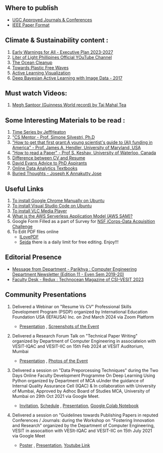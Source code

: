 ## Where to publish
* [UGC Approved Journals & Conferences](https://docs.google.com/document/d/1soWFIrzlJ64y6tLyBYGB2li8_xF0MRR2VMB6WwrwsWw/edit?usp=sharing)
* [IEEE Paper Format](https://www.coep.org.in/page_assets/491/IEEE_Template_4.pdf)

## Climate & Sustainability content :
1. [Early Warnings for All - Executive Plan 2023-2027](https://library.wmo.int/viewer/58209/download?file=Executive_Action_Plan_en.pdf&type=pdf&navigator=1)
2. [Liter of Light Phillipines Official YOuTube Channel](https://www.youtube.com/@literoflightofficial)
3. [The Ocean Cleanup](https://theoceancleanup.com/rivers/)
4. [Towards Plastic Free Waves](https://www.norad.no/en/front/about-norad/news/2024/towards-plastic-free-waves/)
5. [Active Learning Visualization](https://patel-zeel.github.io/active-learning-visualization/)
6. [Deep Bayesian Active Learning with Image Data - 2017](https://arxiv.org/pdf/1703.02910)

## Must watch Videos:
1. [Megh Santoor (Guinness World record) by Taj Mahal Tea](https://www.youtube.com/watch?v=oZoBuDsb7vA)

## Some Interesting Materials to be read :
1. [Time Series by JeffHeaton](https://colab.research.google.com/github/jeffheaton/app_deep_learning/blob/main/t81_558_class_10_2_lstm.ipynb)
2. ["CS Mentor - Prof. Simone Silvestri, Ph.D ](https://www.youtube.com/watch?v=rEuz_gEZawU&list=PLyJx5RLA-SrH8duKG1ej0HmNL990X1zbw&index=4)
3. ["How to get that first grant:A young scientist's guide to (AI) funding in America" - Prof. James A. Hendler, University of Maryland, USA](https://www.cs.rpi.edu/~hendler/funding-talk/sld001.htm)
4. ["How to read a Paper" - Prof S. Keshav, University of Waterloo, Canada](http://ccr.sigcomm.org/online/files/p83-keshavA.pdf)
5. [Difference between CV and Resume](https://zety.com/blog/cv-vs-resume-difference)
6. [David Evans Advice to PhD Aspirants](https://www.cs.virginia.edu/~evans/advice/)
7. [Online Data Analytics Textbooks](https://github.com/xinwf/Study-Materials)
8. [Buried Thoughts - Joseph K Annakutty Jose](https://dcbookstore.com/books/buried-thoughts-one-life-many-stories)
   
## Useful Links
1. [To install Google Chrome Manually on Ubuntu](https://itsfoss.com/install-chrome-ubuntu/)
2. [To install Visual Studio Code on Ubuntu](https://www.golinuxcloud.com/install-visual-studio-code-ubuntu-22/#2_Using_the_deb_Package_to_Install_Visual_Studio_Code)
3. [To install VLC Media Player](https://linuxhint.com/install-vlc-media-player-ubuntu22-04/)
4. [What is the AWS Serverless Application Model (AWS SAM)?](https://docs.aws.amazon.com/serverless-application-model/latest/developerguide/what-is-sam.html)
5. Google Form Filled as a part of Survey for [NSF iCorps-Data Acquisition Challenge](https://docs.google.com/forms/u/1/d/e/1FAIpQLSex4sYXlvfNxRGm_7g9FqEaPCC63BikpA8oTSOZZmy7Ybs4eQ/formResponse?pli=1&edit2=2_ABaOnud3z8WiW38nR-kFq7SkM-RhcZ58scGX_VXXyu4jBvOzAxiOyNioPSQUUTIInwVSrEA)
6. To Edit PDF files online
   - [ILovePDF](https://www.ilovepdf.com/)
   - [Sejda](https://www.sejda.com/pdf-editor) there is a daily limit for free editing. Enjoy!!!

## Editorial Presence
* [Message from Department - Parikhya : Computer Engineering Department Newsletter (Edition 11 - Even Sem 2019-20)](https://github.com/LifnaJos/useful_materials_links/blob/main/Parikhya_Ed-11_2019-20_Even_Sem.pdf)
* [Faculty Desk - Redux : Technocean Magazine of CSI-VESIT 2023](https://redux-magazines.vercel.app/redux2023.html)

## Community Presentations
1. Delivered a Webinar on "Resume Vs CV" Professional Skills Development Program (PSDP) organized by International Education Foundation USA (IEFAUSA) Inc. on 2nd March 2024 via Zoom Platform
   - [Presentation](https://github.com/LifnaJos/useful_materials_links/blob/main/Resume%20Vs%20CV.pdf) , [Screenshots of the Event](https://github.com/LifnaJos/useful_materials_links/blob/main/Screenshot%20from%202024-03-02%2009-52-29.pdf)

2. Delivered a Research Forum Talk on "Technical Paper Writing" organized by Department of Computer Engineering in associateion with VESIT-IQAC and VESIT-IIC on 15th Feb 2024 at VESIT Auditorium, Mumbai
   - [Presentation](https://github.com/LifnaJos/useful_materials_links/blob/main/Technical%20Paper%20Writing%20Research%20Forum%2015%20Feb%202024%20(Final).pdf) , [Photos of the Event](https://github.com/LifnaJos/useful_materials_links/blob/main/WhatsApp%20Image%202024-03-02%20at%2020.58.35.pdf)
3. Delivered a session on "Data Preporcessing Techniques" during the Two Days Online Faculty Development Programme On Deep Learning Using Python organized by Department of MCA uUnder the guidance of Internal Quality Assurance Cell (IQAC) & In collaboration with University of Mumbai, Approved by Adhoc Board of Studies MCA, University of Mumbai on 29th Oct 2021 via Google Meet.
   - [Invitation](https://github.com/LifnaJos/useful_materials_links/blob/main/DeepLearningLab_FDP.pdf), [Schedule](https://github.com/LifnaJos/useful_materials_links/blob/main/Schedul%20_FDP%20on%20DL%20Using%20Python.pdf) , [Presentation](https://github.com/LifnaJos/useful_materials_links/blob/main/Data_Preprocessing_Techniques_DL_Lab.pdf), [Google Colab Notebook](https://github.com/LifnaJos/useful_materials_links/blob/main/Data_Preprocessing_techniques.ipynb)
4. Delivered a session on "Guidelines towards Publishing Papers in reputed Conferences / Journals: during the Workshop on "Fostering Innovation and Research" organized by the Department of Computer Engineering, VESIT in assocaition with VESIt-IQAC and VESIT-IIC on 15th July 2021 via Google Meet
   - [Poster](https://github.com/LifnaJos/useful_materials_links/blob/main/Poster_15_07_2021.pdf) , [Presentation](https://github.com/LifnaJos/useful_materials_links/blob/main/Workshop%20on%20Fostering%20Innovation%20%26%20Research%20(15th%20July%202021).pdf), [Youtube Link](https://youtu.be/fqbChGmdHao)
